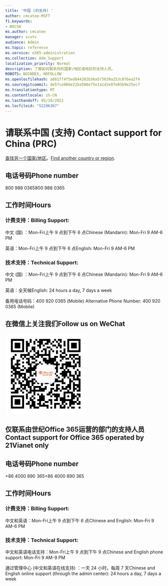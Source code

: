 ```yaml
---
title: '中国 (的支持) '
author: cmcatee-MSFT
f1.keywords:
- NOCSH
ms.author: cmcatee
manager: scotv
audience: Admin
ms.topic: reference
ms.service: o365-administration
ms.collection: Adm_Support
localization_priority: Normal
description: 了解如何联系你的国家/地区或地区的支持人员。
ROBOTS: NOINDEX, NOFOLLOW
ms.openlocfilehash: a881ff4f5ed844282b36a573639a253c07bea2f4
ms.sourcegitcommit: de5fce90de22ba588e75e1a1d2e87e03b9e25ec7
ms.translationtype: MT
ms.contentlocale: zh-CN
ms.lasthandoff: 05/10/2021
ms.locfileid: "52296367"
---
```

# <a name="contact-support-for-china-prc"></a><span data-ttu-id="86115-103">请联系中国 (支持) </span><span class="sxs-lookup"><span data-stu-id="86115-103">Contact support for China (PRC)</span></span>

<span data-ttu-id="86115-104">[查找另一个国家/地区](../../business-video/get-help-support.md)。</span><span class="sxs-lookup"><span data-stu-id="86115-104">[Find another country or region](../../business-video/get-help-support.md).</span></span>

## <a name="phone-number"></a><span data-ttu-id="86115-105">电话号码</span><span class="sxs-lookup"><span data-stu-id="86115-105">Phone number</span></span>
<span data-ttu-id="86115-106">800 988 0365</span><span class="sxs-lookup"><span data-stu-id="86115-106">800 988 0365</span></span>

## <a name="hours"></a><span data-ttu-id="86115-107">工作时间</span><span class="sxs-lookup"><span data-stu-id="86115-107">Hours</span></span>
### <a name="billing-support"></a><span data-ttu-id="86115-108">计费支持：</span><span class="sxs-lookup"><span data-stu-id="86115-108">Billing Support:</span></span>

<span data-ttu-id="86115-109">中文 (国) ：Mon-Fri上午 9 点到下午 6 点</span><span class="sxs-lookup"><span data-stu-id="86115-109">Chinese (Mandarin): Mon-Fri 9 AM-6 PM</span></span>

<span data-ttu-id="86115-110">英语：Mon-Fri上午 9 点到下午 6 点</span><span class="sxs-lookup"><span data-stu-id="86115-110">English: Mon-Fri 9 AM-6 PM</span></span>

### <a name="technical-support"></a><span data-ttu-id="86115-111">技术支持：</span><span class="sxs-lookup"><span data-stu-id="86115-111">Technical Support:</span></span>

<span data-ttu-id="86115-112">中文 (国) ：Mon-Fri上午 9 点到下午 6 点</span><span class="sxs-lookup"><span data-stu-id="86115-112">Chinese (Mandarin): Mon-Fri 9 AM-6 PM</span></span>

<span data-ttu-id="86115-113">英语：全天候</span><span class="sxs-lookup"><span data-stu-id="86115-113">English: 24 hours a day, 7 days a week</span></span>

<span data-ttu-id="86115-114">备用电话号码：400 920 0365 (Mobile) </span><span class="sxs-lookup"><span data-stu-id="86115-114">Alternative Phone Number: 400 920 0365 (Mobile)</span></span>

## <a name="follow-us-on-wechat"></a><span data-ttu-id="86115-115">在微信上关注我们</span><span class="sxs-lookup"><span data-stu-id="86115-115">Follow us on WeChat</span></span>
![WeChat QR 代码](../../media/4d8fe09c-1a11-4cd8-be4c-75add8dccddd.jpg)

## <a name="contact-support-for-office-365-operated-by-21vianet-only"></a><span data-ttu-id="86115-117">仅联系由世纪Office 365运营的部门的支持人员</span><span class="sxs-lookup"><span data-stu-id="86115-117">Contact support for Office 365 operated by 21Vianet only</span></span>
## <a name="phone-number"></a><span data-ttu-id="86115-118">电话号码</span><span class="sxs-lookup"><span data-stu-id="86115-118">Phone number</span></span>
<span data-ttu-id="86115-119">+86 4000 890 365</span><span class="sxs-lookup"><span data-stu-id="86115-119">+86 4000 890 365</span></span>

## <a name="hours"></a><span data-ttu-id="86115-120">工作时间</span><span class="sxs-lookup"><span data-stu-id="86115-120">Hours</span></span>
### <a name="billing-support"></a><span data-ttu-id="86115-121">计费支持：</span><span class="sxs-lookup"><span data-stu-id="86115-121">Billing Support:</span></span>

<span data-ttu-id="86115-122">中文和英语：Mon-Fri上午 9 点到下午 6 点</span><span class="sxs-lookup"><span data-stu-id="86115-122">Chinese and English: Mon-Fri 9 AM-6 PM</span></span>

### <a name="technical-support"></a><span data-ttu-id="86115-123">技术支持：</span><span class="sxs-lookup"><span data-stu-id="86115-123">Technical Support:</span></span>

<span data-ttu-id="86115-124">中文和英语电话支持：Mon-Fri上午 9 点到下午 9 点</span><span class="sxs-lookup"><span data-stu-id="86115-124">Chinese and English phone support: Mon-Fri 9 AM-9 PM</span></span>

<span data-ttu-id="86115-125">通过管理中心 (中文和英语在线支持) ：一天 24 小时，每周 7 天</span><span class="sxs-lookup"><span data-stu-id="86115-125">Chinese and English online support (through the admin center): 24 hours a day, 7 days a week</span></span>
